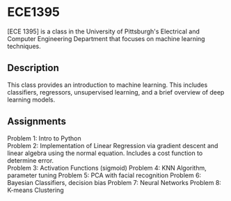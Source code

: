 # ECE1395
[ECE 1395] is a class in the University of Pittsburgh's Electrical and Computer Engineering Department that focuses on machine learning techniques.

## Description
This class provides an introduction to machine learning. This includes classifiers, regressors, unsupervised learning, and a brief overview of deep learning models.

## Assignments
Problem 1: Intro to Python  
Problem 2: Implementation of Linear Regression via gradient descent and linear algebra using the normal equation. Includes a cost function to determine error.  
Problem 3: Activation Functions (sigmoid)
Problem 4: KNN Algorithm, parameter tuning
Problem 5: PCA with facial recognition
Problem 6: Bayesian Classifiers, decision bias
Problem 7: Neural Networks
Problem 8: K-means Clustering

